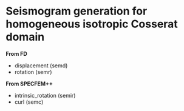 # Seismogram generation for homogeneous isotropic Cosserat domain

**From FD**

- displacement (semd)
- rotation (semr)

**From SPECFEM++**

- intrinsic_rotation (semir)
- curl (semc)
